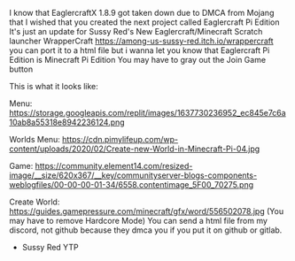 I know that EaglercraftX 1.8.9 got taken down due to DMCA from Mojang that I wished that you created the next project called Eaglercraft Pi Edition It's just an update for Sussy Red's New Eaglercraft/Minecraft Scratch launcher WrapperCraft https://among-us-sussy-red.itch.io/wrappercraft you can port it to a html file but i wanna let you know that Eaglercraft Pi Edition is Minecraft Pi Edition You may have to gray out the Join Game button

This is what it looks like:

Menu: https://storage.googleapis.com/replit/images/1637730236952_ec845e7c6a10ab8a55318e8942236124.png

Worlds Menu: https://cdn.pimylifeup.com/wp-content/uploads/2020/02/Create-new-World-in-Minecraft-Pi-04.jpg

Game: https://community.element14.com/resized-image/__size/620x367/__key/communityserver-blogs-components-weblogfiles/00-00-00-01-34/6558.contentimage_5F00_70275.png

Create World: https://guides.gamepressure.com/minecraft/gfx/word/556502078.jpg (You may have to remove Hardcore Mode) You can send a html file from my discord, not github because they dmca you if you put it on github or gitlab.

- Sussy Red YTP
